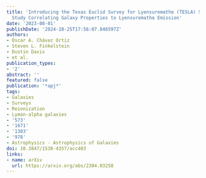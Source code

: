 ```yaml
---
title: 'Introducing the Texas Euclid Survey for Lyensuremathα (TESLA) Survey: Initial
  Study Correlating Galaxy Properties to Lyensuremathα Emission'
date: '2023-08-01'
publishDate: '2024-10-25T17:56:07.846597Z'
authors:
- Óscar A. Chávez Ortiz
- Steven L. Finkelstein
- Dustin Davis
- et al.
publication_types:
- '2'
abstract: ''
featured: false
publication: '*apj*'
tags:
- Galaxies
- Surveys
- Reionization
- Lyman-alpha galaxies
- '573'
- '1671'
- '1383'
- '978'
- Astrophysics - Astrophysics of Galaxies
doi: 10.3847/1538-4357/acc403
links:
- name: arXiv
  url: https://arxiv.org/abs/2304.03258
---
```

